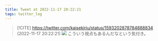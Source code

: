 ```yaml
---
title: Tweet at 2022-11-17 20:22:21
tags: twitter_log
---
```


> [!CITE] https://twitter.com/kaisekiriu/status/1593202878784888834 (2022-11-17 20:22:21)
> ![](https://twitter.com/kaisekiriu/status/1593202878784888834)
> こういう視点もあるんだなという気付き。
